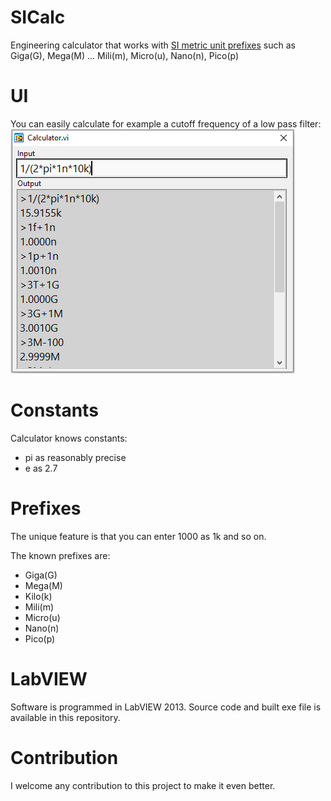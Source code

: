 # SICalc
Engineering calculator that works with [SI metric unit prefixes](https://en.wikipedia.org/wiki/Metric_prefix) such as Giga(G), Mega(M) ... Mili(m), Micro(u), Nano(n), Pico(p)

# UI

You can easily calculate for example a cutoff frequency of a low pass filter:
![userinterface](/images/UI.png)

# Constants

Calculator knows constants:
* pi as reasonably precise
* e as 2.7

# Prefixes

The unique feature is that you can enter 1000 as 1k and so on. 

The known prefixes are: 
* Giga(G)
* Mega(M)
* Kilo(k)
* Mili(m)
* Micro(u)
* Nano(n)
* Pico(p)

# LabVIEW

Software is programmed in LabVIEW 2013. Source code and built exe file is available in this repository.

# Contribution

I welcome any contribution to this project to make it even better.
